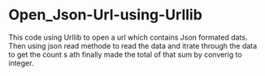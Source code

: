 # Open_Json-Url-using-Urllib
This code using Urllib to open a url which contains Json formated dats. Then using json read methode to read the data and itrate through the data to get the count s ath finally made 
the total of that sum by converig to integer.
